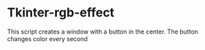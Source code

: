 # Tkinter-rgb-effect
This script creates a window with a button in the center. The button changes color every second
